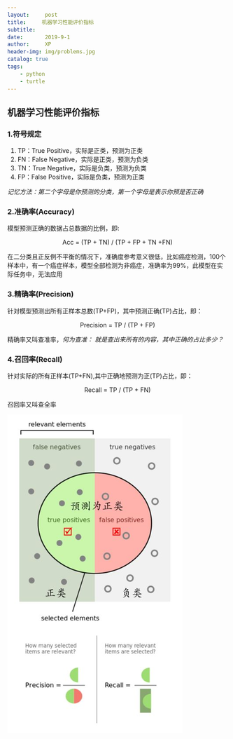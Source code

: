```yaml
---
layout:     post
title:     机器学习性能评价指标
subtitle:   
date:       2019-9-1
author:     XP
header-img: img/problems.jpg
catalog: true
tags:
    - python
    - turtle
---
```


## 机器学习性能评价指标 ##

### 1.符号规定
1. TP：True Positive，实际是正类，预测为正类
2. FN：False Negative，实际是正类，预测为负类
3. TN：True Negative，实际是负类，预测为负类
4. FP：False Positive，实际是负类，预测为正类
   
*记忆方法：第二个字母是你预测的分类，第一个字母是表示你预是否正确*



### 2.准确率(Accuracy)
模型预测正确的数据占总数据的比例，即:

<center> Acc = (TP + TN) / (TP + FP + TN +FN)</center>

在二分类且正反例不平衡的情况下，准确度参考意义很低，比如癌症检测，100个样本中，有一个癌症样本，模型全部检测为非癌症，准确率为99%，此模型在实际任务中，无法应用


### 3.精确率(Precision)
针对模型预测出所有正样本总数(TP+FP)，其中预测正确(TP)占比，即：

<center> Precision = TP / (TP + FP)</center>

精确率又叫查准率，*何为查准： 就是查出来所有的内容，其中正确的占比多少？*

### 4.召回率(Recall)
针对实际的所有正样本(TP+FN),其中正确地预测为正(TP)占比，即：
<center>Recall = TP / (TP + FN)</center>

召回率又叫查全率

![precision](https://raw.githubusercontent.com/PanXie/PanXie.github.io/master/img/precision.jpg)
